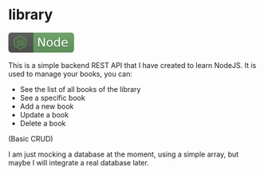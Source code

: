 # library


![This is an image](https://github.com/aleen42/badges/raw/master/src/node.svg)

This is a simple backend REST API that I have created to learn NodeJS.
It is used to manage your books, you can:
- See the list of all books of the library
- See a specific book
- Add a new book
- Update a book
- Delete a book

(Basic CRUD)

I am just mocking a database at the moment, using a simple array, but maybe I will integrate a real database later.
